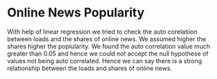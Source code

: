 # Online News Popularity

With help of linear regression we tried to check the auto corelatiion between loads and the shares of online news. We assumed higher the shares higher the popiularity.
We found the auto correlation value much greater than 0.05 and hence we could not accept the null hypothese of values not being auto correlated.
Hence we can say there is a strong relationship between the loads and shares of online news.
